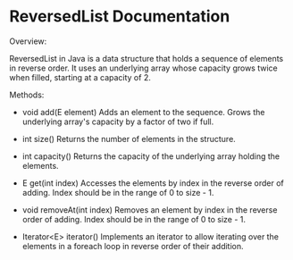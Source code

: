 # ReversedList Documentation

Overview:

ReversedList in Java is a data structure that holds a sequence of elements in reverse order. It uses an underlying array whose capacity grows twice when filled, starting at a capacity of 2.

Methods:

* void add(E element)
    Adds an element to the sequence.
    Grows the underlying array's capacity by a factor of two if full.

* int size()
    Returns the number of elements in the structure.

* int capacity()
    Returns the capacity of the underlying array holding the elements.

* E get(int index)
    Accesses the elements by index in the reverse order of adding.
    Index should be in the range of 0 to size - 1.

* void removeAt(int index)
    Removes an element by index in the reverse order of adding.
    Index should be in the range of 0 to size - 1.

* Iterator&lt;E&gt; iterator()
    Implements an iterator to allow iterating over the elements in a foreach loop in reverse order of their addition.
